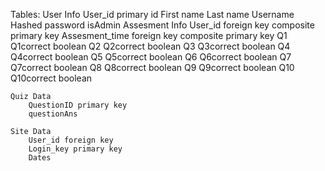 Tables:
    User Info
        User_id primary id
        First name
        Last name
        Username
        Hashed password
        isAdmin
    Assesment Info
        User_id foreign key composite primary key
        Assesment_time foreign key composite primary key
        Q1 
        Q1correct boolean
        Q2
        Q2correct boolean
        Q3
        Q3correct boolean
        Q4
        Q4correct boolean
        Q5
        Q5correct boolean
        Q6
        Q6correct boolean
        Q7
        Q7correct boolean
        Q8
        Q8correct boolean
        Q9
        Q9correct boolean
        Q10
        Q10correct boolean

    Quiz Data
        QuestionID primary key
        questionAns

    Site Data
        User_id foreign key
        Login_key primary key
        Dates
